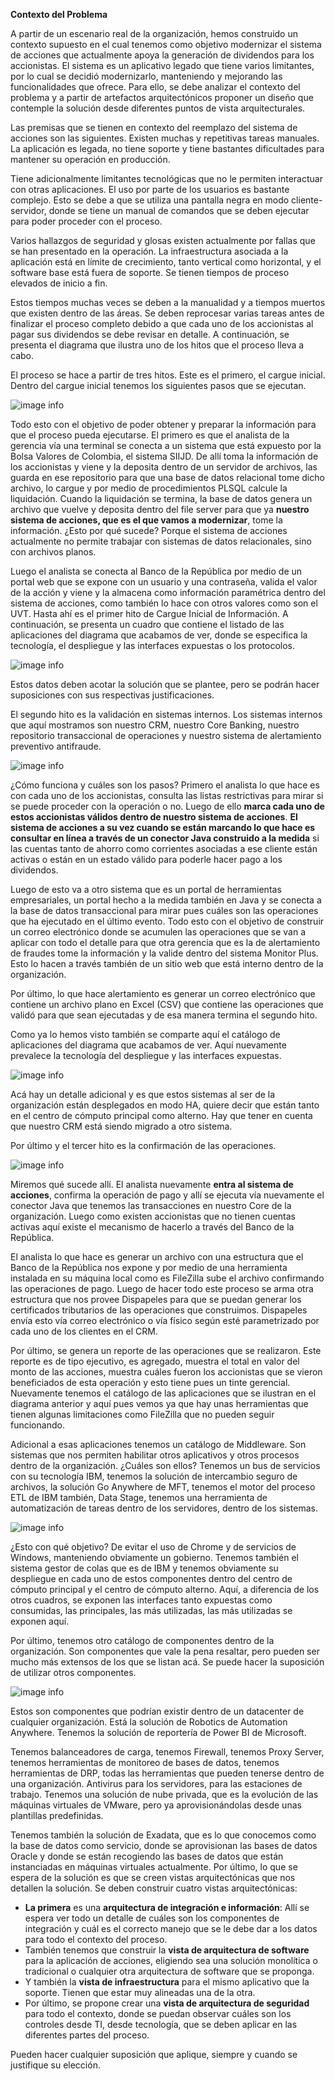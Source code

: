 **Contexto del Problema**

A partir de un escenario real de la organización, hemos construido un contexto supuesto en el cual tenemos como objetivo modernizar el sistema de acciones que actualmente apoya la generación de dividendos para los accionistas. El sistema es un aplicativo legado que tiene varios limitantes, por lo cual se decidió modernizarlo, manteniendo y mejorando las funcionalidades que ofrece. Para ello, se debe analizar el contexto del problema y a partir de artefactos arquitectónicos proponer un diseño que contemple la solución desde diferentes puntos de vista arquitecturales.

Las premisas que se tienen en contexto del reemplazo del sistema de acciones son las siguientes. Existen muchas y repetitivas tareas manuales. La aplicación es legada, no tiene soporte y tiene bastantes dificultades para mantener su operación en producción.

Tiene adicionalmente limitantes tecnológicas que no le permiten interactuar con otras aplicaciones. El uso por parte de los usuarios es bastante complejo. Esto se debe a que se utiliza una pantalla negra en modo cliente-servidor, donde se tiene un manual de comandos que se deben ejecutar para poder proceder con el proceso.

Varios hallazgos de seguridad y glosas existen actualmente por fallas que se han presentado en la operación. La infraestructura asociada a la aplicación está en límite de crecimiento, tanto vertical como horizontal, y el software base está fuera de soporte. Se tienen tiempos de proceso elevados de inicio a fin.

Estos tiempos muchas veces se deben a la manualidad y a tiempos muertos que existen dentro de las áreas. Se deben reprocesar varias tareas antes de finalizar el proceso completo debido a que cada uno de los accionistas al pagar sus dividendos se debe revisar en detalle. A continuación, se presenta el diagrama que ilustra uno de los hitos que el proceso lleva a cabo.

El proceso se hace a partir de tres hitos. Este es el primero, el cargue inicial. Dentro del cargue inicial tenemos los siguientes pasos que se ejecutan.

![image info](./imgs-contexto-del-problema/Imagen-2-hito-cargue-inicial.png)

Todo esto con el objetivo de poder obtener y preparar la información para que el proceso pueda ejecutarse. El primero es que el analista de la gerencia vía una terminal se conecta a un sistema que está expuesto por la Bolsa Valores de Colombia, el sistema SIIJD. De allí toma la información de los accionistas y viene y la deposita dentro de un servidor de archivos, las guarda en ese repositorio para que una base de datos relacional tome dicho archivo, lo cargue y por medio de procedimientos PLSQL calcule la liquidación. Cuando la liquidación se termina, la base de datos genera un archivo que vuelve y deposita dentro del file server para que ya **nuestro sistema de acciones, que es el que vamos a modernizar**, tome la información. ¿Esto por qué sucede? Porque el sistema de acciones actualmente no permite trabajar con sistemas de datos relacionales, sino con archivos planos.

Luego el analista se conecta al Banco de la República por medio de un portal web que se expone con un usuario y una contraseña, valida el valor de la acción y viene y la almacena como información paramétrica dentro del sistema de acciones, como también lo hace con otros valores como son el UVT. Hasta ahí es el primer hito de Cargue Inicial de Información. A continuación, se presenta un cuadro que contiene el listado de las aplicaciones del diagrama que acabamos de ver, donde se especifica la tecnología, el despliegue y las interfaces expuestas o los protocolos.

![image info](./imgs-contexto-del-problema/Imagen-3-catalogo-apps-hito-1.png)

Estos datos deben acotar la solución que se plantee, pero se podrán hacer suposiciones con sus respectivas justificaciones.

El segundo hito es la validación en sistemas internos. Los sistemas internos que aquí mostramos son nuestro CRM, nuestro Core Banking, nuestro repositorio transaccional de operaciones y nuestro sistema de alertamiento preventivo antifraude.

![image info](./imgs-contexto-del-problema/Imagen-4-hito-validacion-en-sistemas-internos.png)

¿Cómo funciona y cuáles son los pasos? Primero el analista lo que hace es con cada uno de los accionistas, consulta las listas restrictivas para mirar si se puede proceder con la operación o no. Luego de ello **marca cada uno de estos accionistas válidos dentro de nuestro sistema de acciones**. **El sistema de acciones a su vez cuando se están marcando lo que hace es consultar en línea a través de un conector Java construido a la medida** si las cuentas tanto de ahorro como corrientes asociadas a ese cliente están activas o están en un estado válido para poderle hacer pago a los dividendos.

Luego de esto va a otro sistema que es un portal de herramientas empresariales, un portal hecho a la medida también en Java y se conecta a la base de datos transaccional para mirar pues cuáles son las operaciones que ha ejecutado en el último evento. Todo esto con el objetivo de construir un correo electrónico donde se acumulen las operaciones que se van a aplicar con todo el detalle para que otra gerencia que es la de alertamiento de fraudes tome la información y la valide dentro del sistema Monitor Plus. Esto lo hacen a través también de un sitio web que está interno dentro de la organización.

Por último, lo que hace alertamiento es generar un correo electrónico que contiene un archivo plano en Excel (CSV) que contiene las operaciones que validó para que sean ejecutadas y de esa manera termina el segundo hito.

Como ya lo hemos visto también se comparte aquí el catálogo de aplicaciones del diagrama que acabamos de ver. Aquí nuevamente prevalece la tecnología del despliegue y las interfaces expuestas.

![image info](./imgs-contexto-del-problema/Imagen-3-catalogo-apps-hito-2.png)

Acá hay un detalle adicional y es que estos sistemas al ser de la organización están desplegados en modo HA, quiere decir que están tanto en el centro de cómputo principal como alterno. Hay que tener en cuenta que nuestro CRM está siendo migrado a otro sistema.

Por último y el tercer hito es la confirmación de las operaciones.

![image info](./imgs-contexto-del-problema/Imagen-6-hito-confirmar-operaciones.png)

Miremos qué sucede allí. El analista nuevamente **entra al sistema de acciones**, confirma la operación de pago y allí se ejecuta vía nuevamente el conector Java que tenemos las transacciones en nuestro Core de la organización. Luego como existen accionistas que no tienen cuentas activas aquí existe el mecanismo de hacerlo a través del Banco de la República.

El analista lo que hace es generar un archivo con una estructura que el Banco de la República nos expone y por medio de una herramienta instalada en su máquina local como es FileZilla sube el archivo confirmando las operaciones de pago. Luego de hacer todo este proceso se arma otra estructura que nos provee Dispapeles para que se puedan generar los certificados tributarios de las operaciones que construimos. Dispapeles envía esto vía correo electrónico o vía físico según esté parametrizado por cada uno de los clientes en el CRM.

Por último, se genera un reporte de las operaciones que se realizaron. Este reporte es de tipo ejecutivo, es agregado, muestra el total en valor del monto de las acciones, muestra cuáles fueron los accionistas que se vieron beneficiados de esta operación y esto tiene pues un tinte gerencial. Nuevamente tenemos el catálogo de las aplicaciones que se ilustran en el diagrama anterior y aquí pues vemos ya que hay unas herramientas que tienen algunas limitaciones como FileZilla que no pueden seguir funcionando.

Adicional a esas aplicaciones tenemos un catálogo de Middleware. Son sistemas que nos permiten habilitar otros aplicativos y otros procesos dentro de la organización. ¿Cuáles son ellos? Tenemos un bus de servicios con su tecnología IBM, tenemos la solución de intercambio seguro de archivos, la solución Go Anywhere de MFT, tenemos el motor del proceso ETL de IBM también, Data Stage, tenemos una herramienta de automatización de tareas dentro de los servidores, dentro de los sistemas.

![image info](./imgs-contexto-del-problema/Imagen-7-catalogo-middlewares-hito-3.png)

¿Esto con qué objetivo? De evitar el uso de Chrome y de servicios de Windows, manteniendo obviamente un gobierno. Tenemos también el sistema gestor de colas que es de IBM y tenemos obviamente su despliegue en cada uno de estos componentes dentro del centro de cómputo principal y el centro de cómputo alterno. Aquí, a diferencia de los otros cuadros, se exponen las interfaces tanto expuestas como consumidas, las principales, las más utilizadas, las más utilizadas se exponen aquí.

Por último, tenemos otro catálogo de componentes dentro de la organización. Son componentes que vale la pena resaltar, pero pueden ser mucho más extensos de los que se listan acá. Se puede hacer la suposición de utilizar otros componentes.

![image info](./imgs-contexto-del-problema/Imagen-8-catalogo-componentes-hito-3.png)

Estos son componentes que podrían existir dentro de un datacenter de cualquier organización. Está la solución de Robotics de Automation Anywhere. Tenemos la solución de reportería de Power BI de Microsoft.

Tenemos balanceadores de carga, tenemos Firewall, tenemos Proxy Server, tenemos herramientas de monitoreo de bases de datos, tenemos herramientas de DRP, todas las herramientas que pueden tenerse dentro de una organización. Antivirus para los servidores, para las estaciones de trabajo. Tenemos una solución de nube privada, que es la evolución de las máquinas virtuales de VMware, pero ya aprovisionándolas desde unas plantillas predefinidas.

Tenemos también la solución de Exadata, que es lo que conocemos como la base de datos como servicio, donde se aprovisionan las bases de datos Oracle y donde se están recogiendo las bases de datos que están instanciadas en máquinas virtuales actualmente. Por último, lo que se espera de la solución es que se creen vistas arquitectónicas que nos detallen la solución. Se deben construir cuatro vistas arquitectónicas:

- **La primera** es una **arquitectura de integración e información**: Allí se espera ver todo un detalle de cuáles son los componentes de integración y cuál es el correcto manejo que se le debe dar a los datos para todo el contexto del proceso.
- También tenemos que construir la **vista de arquitectura de software** para la aplicación de acciones, eligiendo sea una solución monolítica o tradicional o cualquier otra arquitectura de software que se proponga.
- Y también la **vista de infraestructura** para el mismo aplicativo que la soporte. Tienen que estar muy alineadas una de la otra.
- Por último, se propone crear una **vista de arquitectura de seguridad** para todo el contexto, donde se puedan observar cuáles son los controles desde TI, desde tecnología, que se deben aplicar en las diferentes partes del proceso.

Pueden hacer cualquier suposición que aplique, siempre y cuando se justifique su elección.